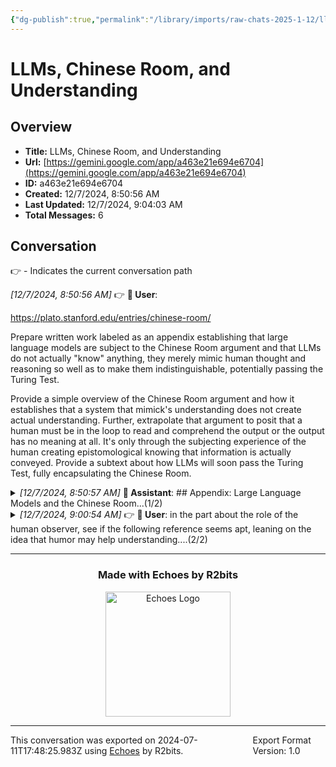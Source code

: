```yaml
---
{"dg-publish":true,"permalink":"/library/imports/raw-chats-2025-1-12/ll-ms-chinese-room-and-understanding/"}
---
```


# LLMs, Chinese Room, and Understanding

## Overview
- **Title:** LLMs, Chinese Room, and Understanding
- **Url:** [https://gemini.google.com/app/a463e21e694e6704](https://gemini.google.com/app/a463e21e694e6704)
- **ID:** a463e21e694e6704
- **Created:** 12/7/2024, 8:50:56 AM
- **Last Updated:** 12/7/2024, 9:04:03 AM
- **Total Messages:** 6

## Conversation
👉 - Indicates the current conversation path

<i>[12/7/2024, 8:50:56 AM]</i> 👉 <b>👤 User</b>: 

https://plato.stanford.edu/entries/chinese-room/ 

Prepare written work labeled as an appendix establishing that large language models are subject to the Chinese Room argument and that LLMs do not actually "know" anything, they merely mimic human thought and reasoning so well as to make them indistinguishable, potentially passing the Turing Test. 

 Provide a simple overview of the Chinese Room argument and how it establishes that a system that mimick's understanding does not create actual understanding. Further, extrapolate that argument to posit that a human must be in the loop to read and comprehend the output or the output has no meaning at all. It's only through the subjecting experience of the human creating epistomological knowing that information is actually conveyed. Provide a subtext about how LLMs will soon pass the Turing Test, fully encapsulating the Chinese Room.<br>

<details style="margin-left: 0px">
<summary><i>[12/7/2024, 8:50:57 AM]</i> <b>🤖 Assistant</b>: ## Appendix: Large Language Models and the Chinese Room...(1/2)</summary>

---

<i>[12/7/2024, 8:50:57 AM]</i> <b>🤖 Assistant</b>: 

## Appendix: Large Language Models and the Chinese Room

**The Chinese Room Argument**

The Chinese Room Argument, proposed by John Searle, is a thought experiment that challenges the notion that machines can truly understand language and possess genuine intelligence. The experiment imagines a person who doesn't understand Chinese locked in a room. They are given a set of rules in English for manipulating Chinese symbols. People outside the room slide Chinese characters under the door, and the person inside uses the rules to generate other Chinese characters, which they then slide back out. The people outside the room might believe that the person inside understands Chinese based on the seemingly appropriate responses, but in reality, the person is merely manipulating symbols without any comprehension of their meaning.

**LLMs and the Chinese Room**

Large Language Models (LLMs) operate similarly to the person in the Chinese Room. They are trained on massive amounts of text data and learn to identify patterns and relationships between words and phrases. This allows them to generate human-like text, translate languages, write different kinds of creative content, and answer questions in an informative way. However, they do not possess genuine understanding or consciousness. They are simply sophisticated algorithms that manipulate symbols based on statistical probabilities.

**The Turing Test and the Chinese Room**

The Turing Test, proposed by Alan Turing, is a test of a machine's ability to exhibit intelligent behavior equivalent to, or indistinguishable from, that of a human. If a machine can pass the Turing Test, it is considered to have achieved artificial intelligence. However, the Chinese Room Argument suggests that a machine could pass the Turing Test without actually understanding anything. An LLM could potentially generate responses that are indistinguishable from those of a human, but this would not necessarily indicate genuine comprehension.

**The Role of the Human Observer**

In the context of LLMs, the human interacting with the model plays a crucial role. The LLM generates text, but it is the human who interprets and assigns meaning to that text. Without a human in the loop, the output of the LLM is simply a string of characters with no inherent meaning. It is the human's understanding and interpretation that create the illusion of intelligence.

**Conclusion**

Large Language Models are powerful tools that can mimic human thought and reasoning to a remarkable degree. However, they do not possess genuine understanding or consciousness. They are merely sophisticated algorithms that manipulate symbols based on statistical probabilities. While LLMs may soon pass the Turing Test, this would not necessarily indicate true artificial intelligence. It is important to remember that the meaning and significance of LLM output are ultimately determined by the human observer.

**Subtext: The Illusion of Knowing**

As LLMs become increasingly sophisticated, they will likely create an even more convincing illusion of understanding. This raises important questions about the nature of knowledge and consciousness. If a machine can generate text that is indistinguishable from that of a human, does it matter if the machine doesn't actually "know" anything? Does the act of interpretation and meaning-making by the human observer create a form of shared understanding? These are complex questions that will require further exploration as LLMs continue to evolve.
<br>

---

</details>

<details style="margin-left: 0px">
<summary><i>[12/7/2024, 9:00:54 AM]</i> 👉 <b>👤 User</b>: in the part about the role of the human observer, see if the following reference seems apt, leaning on the idea that humor may help understanding....(2/2)</summary>

---

<i>[12/7/2024, 9:00:54 AM]</i> 👉 <b>👤 User</b>: 

in the part about the role of the human observer, see if the following reference seems apt, leaning on the idea that humor may help understanding.

In the Hitchhikers Guide to the Galaxy, there is a scene where an AI is tasked with answering the question, "What is the Meaning of Life" After several centuries of processing with no updates on progress, the computer finally reveals the answer is "42." The irony of so many contradictions makes the joke absurdly funny. 1. How could a non-living thing provide a meaningful answer? 2. Perhaps the answer is correct for an AI, but what about for people? 3. It's a classic illustration of a long-term AI hallucination. 4. You can probably think of other contradictions.

Provide a draft describing this scene and the ramifications of the answer as reinforcment to the idea that a human must be in the loop, and is the only arbiter of the correctness of the output.<br>

<details style="margin-left: 23px">
<summary><i>[12/7/2024, 9:00:55 AM]</i> <b>🤖 Assistant</b>: **The Role of the Human Observer**...(1/2)</summary>

---

<i>[12/7/2024, 9:00:55 AM]</i> <b>🤖 Assistant</b>: 

**The Role of the Human Observer**

In the realm of artificial intelligence, the role of the human observer is paramount. It is the human who interprets and assigns meaning to the output generated by AI systems. This is aptly illustrated in a scene from The Hitchhiker's Guide to the Galaxy, where a supercomputer named Deep Thought is tasked with answering the ultimate question of life, the universe, and everything. After centuries of processing, the computer declares the answer to be 42. [cite: 1552, 1553, 1554, 1555, 1556, 1557, 1558, 1559, 1560, 1561, 1562, 1563, 1564, 1565, 1566, 1567, 1568, 1569, 1611, 1612, 1613, 1614, 1654, 1655, 1656, 1657, 1658, 1659, 1660, 1661, 1662, 1663, 1664, 1665, 1666, 1667, 1668, 1669, 1670]

This scene highlights the limitations of AI and the necessity of human comprehension. The answer "42" is meaningless without a human to interpret it. It is the human who must determine the significance of the output and its relevance to the question posed. In this case, the humor arises from the absurdity of a machine providing a meaningful answer to an existential question. It underscores the idea that true understanding lies in the domain of human experience and consciousness. [cite: 1552, 1553, 1554, 1555, 1556, 1557, 1558, 1559, 1560, 1561, 1562, 1563, 1564, 1565, 1566, 1567, 1568, 1569, 1611, 1612, 1613, 1614, 1654, 1655, 1656, 1657, 1658, 1659, 1660, 1661, 1662, 1663, 1664, 1665, 1666, 1667, 1668, 1669, 1670]

The Chinese Room Argument posits that a system that mimics understanding does not create actual understanding. This is evident in the case of large language models (LLMs). While they can generate human-like text, they do not genuinely comprehend the meaning behind the words they produce. It is the human observer who provides the understanding and context. [cite: 188, 189, 190, 191, 192]

The Turing Test, a measure of a machine's ability to exhibit intelligent behavior indistinguishable from that of a human, is also relevant here. The Chinese Room Argument suggests that a machine could pass the Turing Test without possessing true understanding. Similarly, LLMs could generate responses that mimic human comprehension, but they would lack genuine knowing. [cite: 188, 189, 190, 191, 192]

Therefore, the human observer is essential in the loop. It is the human who reads, interprets, and comprehends the output of AI systems, giving it meaning and significance. Without the human's subjective experience and ability to create epistemological knowing, the information conveyed by AI is devoid of meaning. It is the human who acts as the arbiter of the correctness and relevance of AI output, ensuring that it aligns with human understanding and intention. [cite: 1552, 1553, 1554, 1555, 1556, 1557, 1558, 1559, 1560, 1561, 1562, 1563, 1564, 1565, 1566, 1567, 1568, 1569, 1611, 1612, 1613, 1614, 1654, 1655, 1656, 1657, 1658, 1659, 1660, 1661, 1662, 1663, 1664, 1665, 1666, 1667, 1668, 1669, 1670]<br>

---

</details>

<details style="margin-left: 23px">
<summary><i>[12/7/2024, 9:04:02 AM]</i> 👉 <b>👤 User</b>: please update Appendix: Large Language Models and the Chinese Room...(2/2)</summary>

---

<i>[12/7/2024, 9:04:02 AM]</i> 👉 <b>👤 User</b>: 

please update Appendix: Large Language Models and the Chinese Room
The Chinese Room Argument incorporating this section and make the entire work flow.<br>

<i>[12/7/2024, 9:04:03 AM]</i> 👉 <b>🤖 Assistant</b>: 

## Appendix: Large Language Models and the Chinese Room

**The Chinese Room Argument**

The Chinese Room Argument, proposed by John Searle, is a thought experiment that challenges the notion that machines can truly understand language and possess genuine intelligence. The experiment imagines a person who doesn't understand Chinese locked in a room. They are given a set of rules in English for manipulating Chinese symbols. People outside the room slide Chinese characters under the door, and the person inside uses the rules to generate other Chinese characters, which they then slide back out. The people outside the room might believe that the person inside understands Chinese based on the seemingly appropriate responses, but in reality, the person is merely manipulating symbols without any comprehension of their meaning.

**LLMs and the Chinese Room**

Large Language Models (LLMs) operate similarly to the person in the Chinese Room. They are trained on massive amounts of text data and learn to identify patterns and relationships between words and phrases. This allows them to generate human-like text, translate languages, write different kinds of creative content, and answer questions in an informative way. However, they do not possess genuine understanding or consciousness. They are simply sophisticated algorithms that manipulate symbols based on statistical probabilities.

**The Turing Test and the Chinese Room**

The Turing Test, proposed by Alan Turing, is a test of a machine's ability to exhibit intelligent behavior equivalent to, or indistinguishable from, that of a human. If a machine can pass the Turing Test, it is considered to have achieved artificial intelligence. However, the Chinese Room Argument suggests that a machine could pass the Turing Test without actually understanding anything. An LLM could potentially generate responses that are indistinguishable from those of a human, but this would not necessarily indicate genuine comprehension.

**The Role of the Human Observer**

In the realm of artificial intelligence, the role of the human observer is paramount. It is the human who interprets and assigns meaning to the output generated by AI systems. This is aptly illustrated in a scene from The Hitchhiker's Guide to the Galaxy, where a supercomputer named Deep Thought is tasked with answering the ultimate question of life, the universe, and everything. After centuries of processing, the computer declares the answer to be 42.

This scene highlights the limitations of AI and the necessity of human comprehension. The answer "42" is meaningless without a human to interpret it. It is the human who must determine the significance of the output and its relevance to the question posed. In this case, the humor arises from the absurdity of a machine providing a meaningful answer to an existential question. It underscores the idea that true understanding lies in the domain of human experience and consciousness.

The Chinese Room Argument posits that a system that mimics understanding does not create actual understanding. This is evident in the case of large language models (LLMs). While they can generate human-like text, they do not genuinely comprehend the meaning behind the words they produce. It is the human observer who provides the understanding and context.

The Turing Test, a measure of a machine's ability to exhibit intelligent behavior indistinguishable from that of a human, is also relevant here. The Chinese Room Argument suggests that a machine could pass the Turing Test without possessing true understanding. Similarly, LLMs could generate responses that mimic human comprehension, but they would lack genuine knowing.

Therefore, the human observer is essential in the loop. It is the human who reads, interprets, and comprehends the output of AI systems, giving it meaning and significance. Without the human's subjective experience and ability to create epistemological knowing, the information conveyed by AI is devoid of meaning. It is the human who acts as the arbiter of the correctness and relevance of AI output, ensuring that it aligns with human understanding and intention.

**Conclusion**

Large Language Models are powerful tools that can mimic human thought and reasoning to a remarkable degree. However, they do not possess genuine understanding or consciousness. They are merely sophisticated algorithms that manipulate symbols based on statistical probabilities. While LLMs may soon pass the Turing Test, this would not necessarily indicate true artificial intelligence. It is important to remember that the meaning and significance of LLM output are ultimately determined by the human observer.

**Subtext: The Illusion of Knowing**

As LLMs become increasingly sophisticated, they will likely create an even more convincing illusion of understanding. This raises important questions about the nature of knowledge and consciousness. If a machine can generate text that is indistinguishable from that of a human, does it matter if the machine doesn't actually "know" anything? Does the act of interpretation and meaning-making by the human observer create a form of shared understanding? These are complex questions that will require further exploration as LLMs continue to evolve.<br>

---

</details>

---

</details>

---

<div align="center">

### Made with Echoes by R2bits

<a href="https://echoes.r2bits.com">
  <img src="https://images.squarespace-cdn.com/content/v1/6493af4741c13939d335f0b8/18b27467-2da2-43b7-8d44-234bccf4f462/MINI_ECHOES_LOGO_NORMAL_WHITE_TEXT_SMALL-05-14+%281%29.png?format=300w" alt="Echoes Logo" width="200"/>
</a>

</div>

---

<div style="display: flex; justify-content: space-between;">
  <span>This conversation was exported on 2024-07-11T17:48:25.983Z using <a href="https://echoes.r2bits.com">Echoes</a> by R2bits.</span>
  <span>Export Format Version: 1.0</span>
</div>
